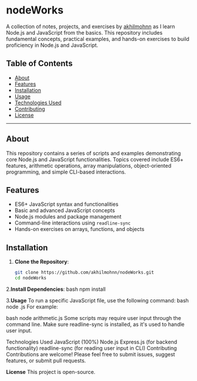 # nodeWorks

A collection of notes, projects, and exercises by [akhilmohnn](https://github.com/akhilmohnn) as I learn Node.js and JavaScript from the basics. This repository includes fundamental concepts, practical examples, and hands-on exercises to build proficiency in Node.js and JavaScript.

## Table of Contents

- [About](#about)
- [Features](#features)
- [Installation](#installation)
- [Usage](#usage)
- [Technologies Used](#technologies-used)
- [Contributing](#contributing)
- [License](#license)

---

## About

This repository contains a series of scripts and examples demonstrating core Node.js and JavaScript functionalities. Topics covered include ES6+ features, arithmetic operations, array manipulations, object-oriented programming, and simple CLI-based interactions.

## Features

- ES6+ JavaScript syntax and functionalities
- Basic and advanced JavaScript concepts
- Node.js modules and package management
- Command-line interactions using `readline-sync`
- Hands-on exercises on arrays, functions, and objects

## Installation

1. **Clone the Repository**:
   ```bash
   git clone https://github.com/akhilmohnn/nodeWorks.git
   cd nodeWorks
2.**Install Dependencies**:
bash
npm install

3.**Usage**
To run a specific JavaScript file, use the following command:
bash
node <filename>.js
For example:

bash
node arithmetic.js
Some scripts may require user input through the command line. Make sure readline-sync is installed, as it's used to handle user input.

Technologies Used
JavaScript (100%)
Node.js
Express.js (for backend functionality)
readline-sync (for reading user input in CLI)
Contributing
Contributions are welcome! Please feel free to submit issues, suggest features, or submit pull requests.

**License**
This project is open-source.
